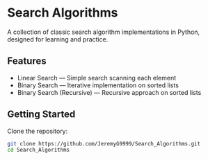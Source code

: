# Search Algorithms

A collection of classic search algorithm implementations in Python, designed for learning and practice.

## Features

- Linear Search — Simple search scanning each element
- Binary Search — Iterative implementation on sorted lists
- Binary Search (Recursive) — Recursive approach on sorted lists

## Getting Started

Clone the repository:

```bash
git clone https://github.com/JeremyG9999/Search_Algorithms.git
cd Search_Algorithms
